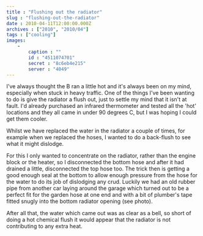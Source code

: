 ```yaml
---
title : "Flushing out the radiator"
slug : "flushing-out-the-radiator"
date : 2010-04-11T12:00:00.000Z
archives : ["2010", "2010/04"]
tags : ["cooling"]
images:
    -
        caption : ""
        id : "4511074701"
        secret : "8c6eb4e215"
        server : "4049"
---
```


I've always thought the B ran a little hot and it's always been on my mind, especially when stuck in heavy traffic. One of the things I've been wanting to do is give the radiator a flush out, just to settle my mind that it isn't at fault. I'd already purchased an infrared thermometer and tested all the 'hot' locations and they all came in under 90 degrees C, but I was hoping I could get them cooler.


Whilst we have replaced the water in the radiator a couple of times, for example when we replaced the hoses, I wanted to do a back-flush to see what it might dislodge.


For this I only wanted to concentrate on the radiator, rather than the engine block or the heater, so I disconnected the bottom hose and after it had drained a little, disconnected the top hose too. The trick then is getting a good enough seal at the bottom to allow enough pressure from the hose for the water to do its job of dislodging any crud. Luckily we had an old rubber pipe from another car laying around the garage which turned out to be a perfect fit for the garden hose at one end and with a bit of plumber's tape fitted snugly into the bottom radiator opening (see photo).


After all that, the water which came out was as clear as a bell, so short of doing a hot chemical flush it would appear that the radiator is not contributing to any extra heat.